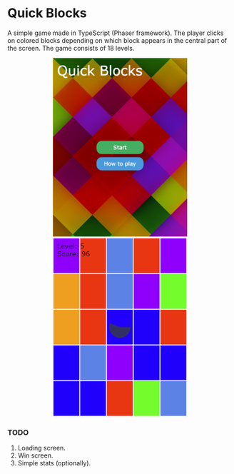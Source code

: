 # Quick Blocks

A simple game made in TypeScript (Phaser framework). The player clicks on colored blocks depending on which block appears in the central part of the screen. The game consists of 18 levels.

<p align="center">
  <img src="https://raw.githubusercontent.com/damianpolak/quick-blocks/master/src/assets/start.png">
  <img src="https://raw.githubusercontent.com/damianpolak/quick-blocks/master/src/assets/game.png">
</p>


### TODO
1. Loading screen.
2. Win screen.
3. Simple stats (optionally).
